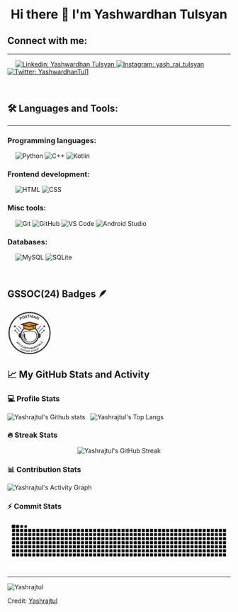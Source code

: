 <h1 align="center"> Hi there 👋 I'm Yashwardhan Tulsyan </h1>

<!--
**Yashrajtul/Yashrajtul** is a ✨ _special_ ✨ repository because its `README.md` (this file) appears on your GitHub profile.

Here are some ideas to get you started:

- 🔭 I’m currently working on ...
- 🌱 I’m currently learning ...
- 👯 I’m looking to collaborate on ...
- 🤔 I’m looking for help with ...
- 💬 Ask me about ...
- 📫 How to reach me: ...
- 😄 Pronouns: ...
- ⚡ Fun fact: ...
-->

## Connect with me:
---------------

&emsp;
<a href="https://www.linkedin.com/in/yashwardhan-tulsyan-b0670b219/">
  ![Linkedin: Yashwardhan Tulsyan](https://img.shields.io/badge/-Yashwardhan%20Tulsyan-blue?style=flat-square&logo=Linkedin&logoColor=white)
</a>
<a href="https://www.instagram.com/yash_raj_tulsyan/">
  ![Instagram: yash_raj_tulsyan](https://img.shields.io/badge/-yash__raj__tulsyan-000?&logo=Instagram)
</a>
<a href="https://twitter.com/YashwardhanTul1">
  ![Twitter: YashwardhanTul1](https://img.shields.io/badge/-Yashwardhan%20Tulsyan-000?&logo=X)
</a>

&emsp;

## 🛠️ Languages and Tools:
------------------
### Programming languages:
&emsp;
![Python](https://img.shields.io/badge/-Python-000?&logo=Python)
![C++](https://img.shields.io/badge/-C++-000?&logo=C)
![Kotlin](https://img.shields.io/badge/-Kotlin-000?&logo=Kotlin)

### Frontend development:
&emsp;
![HTML](https://img.shields.io/badge/-HTML-000?&logo=HTML5)
![CSS](https://img.shields.io/badge/-CSS-000?&logo=CSS3)

### Misc tools:
&emsp;
![Git](https://img.shields.io/badge/-Git-000?&logo=Git)
![GitHub](https://img.shields.io/badge/-GitHub-000?&logo=GitHub)
![VS Code](https://img.shields.io/badge/-VS%20Code-000?&logo=Visual-Studio-Code)
![Android Studio](https://img.shields.io/badge/-Android%20Studio-000?&logo=Android-Studio)


### Databases:
&emsp;
![MySQL](https://img.shields.io/badge/-MySQL-000?&logo=MySQL)
![SQLite](https://img.shields.io/badge/-SQLite-000?&logo=SQLite)


&emsp;

## GSSOC(24) Badges 🪶
<div style='display:flex; align-items:center; gap: 10px;' align='center'>
<img src="https://raw.githubusercontent.com/girlscript/gssoc-website-new/main/public/badges/postman.png" width="100px" height="100px" />
</div>

## 📈 My GitHub Stats and Activity

### 💻 Profile Stats

<p align "center">
  <img alt="Yashrajtul's Github stats" src="https://github-readme-stats.vercel.app/api?username=Yashrajtul&theme=radical&show_icons=true" />
&nbsp 
  <img alt="Yashrajtul's Top Langs" src="https://github-readme-stats.vercel.app/api/top-langs/?username=Yashrajtul&layout=compact&theme=radical" />
</p>

### 🔥 Streak Stats

<p align="center"><img alt="Yashrajtul's GitHub Streak" src="https://github-readme-streak-stats.herokuapp.com?user=Yashrajtul&theme=tokyonight_duo" /></p>

### 📊 Contribution Stats

<img alt="Yashrajtul's Activity Graph" src="https://github-readme-activity-graph.cyclic.app/graph/?username=Yashrajtul&bg_color=1F222E&color=F8D866&line=F85D7F&point=FFFFFF&hide_border=true" />


### ⚡ Commit Stats

<p align="center">
<picture>
  <source media="(prefers-color-scheme: dark)" srcset="https://github.com/Yashrajtul/Yashrajtul/blob/output/github-snake-dark.svg">
  <source media="(prefers-color-scheme: light)" srcset="https://github.com/Yashrajtul/Yashrajtul/blob/output/github-snake-dark.svg">
  <img alt="github-snake" src="https://github.com/Yashrajtul/Yashrajtul/blob/output/github-snake-dark.svg">
</picture>
</p>

------
<p align="left"> <img src="https://komarev.com/ghpvc/?username=Yashrajtul&label=Profile%20views&color=0e75b6&style=for-the-badge" alt="Yashrajtul" /> </p>

Credit: [Yashrajtul](https://github.com/Yashrajtul)


